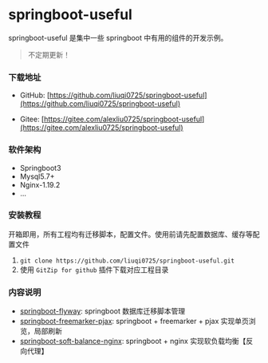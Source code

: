 # springboot-useful

springboot-useful 是集中一些 springboot 中有用的组件的开发示例。

> 不定期更新！


### 下载地址

+ GitHub: [https://github.com/liuqi0725/springboot-useful](https://github.com/liuqi0725/springboot-useful)

+ Gitee: [https://gitee.com/alexliu0725/springboot-useful](https://gitee.com/alexliu0725/springboot-useful)

### 软件架构

+ Springboot3
+ Mysql5.7+
+ Nginx-1.19.2
+ ...

### 安装教程

开箱即用，所有工程均有迁移脚本，配置文件。使用前请先配置数据库、缓存等配置文件

1. `git clone https://github.com/liuqi0725/springboot-useful.git`
2. 使用 `GitZip for github` 插件下载对应工程目录


### 内容说明

+ [springboot-flyway](https://github.com/liuqi0725/springboot-useful/tree/master/springboot-flyway): springboot 数据库迁移脚本管理
+ [springboot-freemarker-pjax](https://github.com/liuqi0725/springboot-useful/tree/master/springboot-freemarker-pjax): springboot + freemarker + pjax 实现单页浏览，局部刷新
+ [springboot-soft-balance-nginx](https://github.com/liuqi0725/springboot-useful/tree/master/springboot-soft-balance-nginx): springboot + nginx 实现软负载均衡【反向代理】
